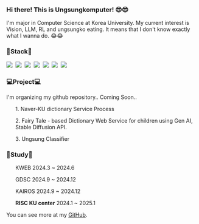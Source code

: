 <h3>Hi there! This is Ungsungkomputer! 😎😎</h3>
<p>
    I'm major in Computer Science at Korea University. My current interest is Vision, LLM, RL and ungsungko eating.
    It means that I don't know exactly what I wanna do. 😂😂
</p>

<h3>📖Stack📖</h3>
<p>
    <img src="https://img.shields.io/badge/C++-00599C?style=flat-square&logo=c++&logoColor=white"/>&nbsp
    <img src="https://img.shields.io/badge/Python-3776AB?style=flat-square&logo=python&logoColor=white"/>&nbsp
    <img src="https://img.shields.io/badge/PyTorch-EE4C2C?style=flat-square&logo=pytorch&logoColor=white"/>&nbsp
    <img src="https://img.shields.io/badge/Git-F05032?style=flat-square&logo=Git&logoColor=white"/>&nbsp
    <img src="https://img.shields.io/badge/GitHub-181717?style=flat-square&logo=Github&logoColor=white"/>&nbsp
    <img src="https://img.shields.io/badge/MySQL-4479A1?style=flat-square&logo=MySQL&logoColor=white"/>&nbsp
    <img src="https://img.shields.io/badge/React-61DAFB?style=flat-square&logo=react&logoColor=white"/>&nbsp
</p>

<h3>💻Project💻</h3>
I'm organizing my github repository.. Coming Soon..
<ul>1. Naver-KU dictionary Service Process</ul>
<ul>2. Fairy Tale - based Dictionary Web Service for children using Gen AI, Stable Diffusion API.</ul>
<ul>3. Ungsung Classifier</ul>

<h3>📑Study📑</h3>
    <ul>KWEB 2024.3 ~ 2024.6</ul>
    <ul>GDSC 2024.9 ~ 2024.12</ul>
    <ul>KAIROS 2024.9 ~ 2024.12</ul>
    <ul><strong>RISC KU center</strong> 2024.1 ~ 2025.1</ul>
<p>
    You can see more at my <a href="https://github.com/aj0hnd">GitHub</a>.
</p>
